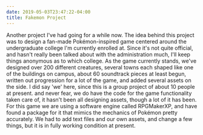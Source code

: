```yaml
---
date: 2019-05-03T23:47:22-04:00
title: Fakemon Project
---
```


Another project I've had going for a while now. The idea behind this project was to design a fan-made Pokémon-inspired game centered around the undergraduate college I'm currently enrolled at. Since it's not quite official, and hasn't really been talked about with the administration much, I'll keep things anonymous as to which college. As the game currently stands, we've designed over 200 different creatures, several towns each shaped like one of the buildings on campus, about 60 soundtrack pieces at least begun, written out progression for a lot of the game, and added several assets on the side. I did say 'we' here, since this is a group project of about 10 people at present. and never fear, we do have the code for the game functionality taken care of, it hasn't been all designing assets, though a lot of it has been. For this game we are using a software engine called RPGMakerXP, and have found a package for it that mimics the mechanics of Pokémon pretty accurately. We had to add text files and our own assets, and change a few things, but it is in fully working condition at present.
